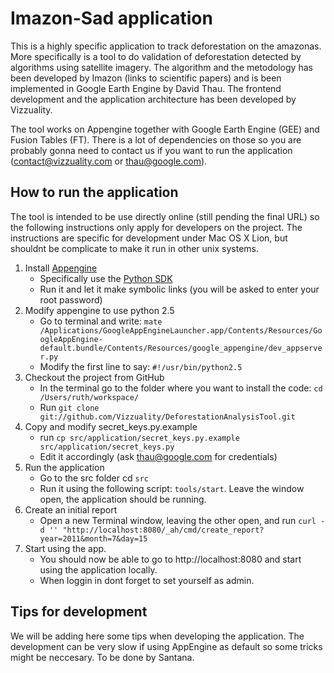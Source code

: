 Imazon-Sad application
================

This is a highly specific application to track deforestation on the amazonas. More specifically is a tool to do validation of deforestation detected by algorithms using satellite imagery. The algorithm and the metodology has been developed by Imazon (links to scientific papers) and is been implemented in Google Earth Engine by David Thau. The frontend development and the application architecture has been developed by Vizzuality.

The tool works on Appengine together with Google Earth Engine (GEE) and Fusion Tables (FT). There is a lot of dependencies on those so you are probably gonna need to contact us if you want to run the application (contact@vizzuality.com or thau@google.com).

How to run the application
---------------------

The tool is intended to be use directly online (still pending the final URL) so the following instructions only apply for developers on the project. The instructions are specific for development under Mac OS X Lion, but shouldnt be complicate to make it run in other unix systems.


1. Install [Appengine](http://code.google.com/intl/en/appengine/)
   * Specifically use the [Python SDK](http://code.google.com/intl/en/appengine/downloads.html#Google_App_Engine_SDK_for_Python)
   * Run it and let it make symbolic links (you will be asked to enter your root password)
2. Modify appengine to use python 2.5
   * Go to terminal and write: `mate /Applications/GoogleAppEngineLauncher.app/Contents/Resources/GoogleAppEngine-default.bundle/Contents/Resources/google_appengine/dev_appserver.py`
   * Modify the first line to say: `#!/usr/bin/python2.5`
3. Checkout the project from GitHub
   * In the terminal go to the folder where you want to install the code: `cd /Users/ruth/workspace/`
   * Run  `git clone git://github.com/Vizzuality/DeforestationAnalysisTool.git`
4. Copy and modify secret_keys.py.example
   * run `cp src/application/secret_keys.py.example src/application/secret_keys.py`
   * Edit it accordingly (ask thau@google.com for credentials)
5. Run the application
   * Go to the src folder cd `src`
   * Run it using the following script: `tools/start`. Leave the window open, the application should be running.
6. Create an initial report
   * Open a new Terminal window, leaving the other open, and run `curl -d '' "http://localhost:8080/_ah/cmd/create_report?year=2011&month=7&day=15`
7. Start using the app.
   * You should now be able to go to http://localhost:8080 and start using the application locally.
   * When loggin in dont forget to set yourself as admin.

Tips for development
---------------------
We will be adding here some tips when developing the application. The development can be very slow if using AppEngine as default so some tricks might be neccesary. To be done by Santana.
